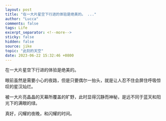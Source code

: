 ```yaml
---
layout: post
title: "在一大片星空下行进的体验是绝美的。 ..."
author: "Lucca"
comments: false
tags: Life
excerpt_separator: <!--more-->
sticky: false
hidden: false
source: jike
topic: "此刻的天空"
date: 2023-06-22 15:32:46 +0800
---
```


在一大片星空下行进的体验是绝美的。

眼前虽然是需要小心的夜路，但是只要偶尔一抬头，就是让人忍不住会屏住呼吸惊叹的星汉灿烂。

被一大片亮晶晶的天幕所覆盖的旷野，此时显得沉静而神秘，是远不同于蓝天和阳光下的满眼的绿。

真好，闪耀的夜晚，和闪耀的时间。

<!--more-->
